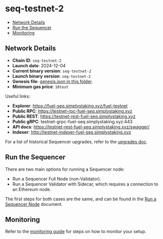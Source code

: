 # seq-testnet-2

- [Network Details](#network-details)
- [Run the Sequencer](#run-the-sequencer)
- [Monitoring](#monitoring)

## Network Details

- **Chain ID**: `seq-testnet-2`
- **Launch date**: 2024-12-04
- **Current binary version**: `seq-testnet-2`
- **Launch binary version**: `seq-testnet-2`
- **Genesis file**: [genesis.json in this folder](./genesis.json).
- **Minimum gas price**: `10test`

Useful links:

- **Explorer**: https://fuel-seq.simplystaking.xyz/fuel-testnet
- **Public RPC**: https://testnet-rpc-fuel-seq.simplystaking.xyz
- **Public REST**: https://testnet-rest-fuel-seq.simplystaking.xyz
- **Public gRPC**: testnet-grpc-fuel-seq.simplystaking.xyz:443
- **API docs**: https://testnet-rest-fuel-seq.simplystaking.xyz/swagger/
- **Indexer**: http://testnet-indexer-fuel-seq.simplystaking.xyz

For a list of historical Sequencer upgrades, refer to the [upgrades doc](./UPGRADES.md).

## Run the Sequencer

There are two main options for running a Sequencer node:

- Run a Sequencer Full Node (non-Validator).
- Run a Sequencer Validator with Sidecar, which requires a connection to an Ethereum node.

The first steps for both cases are the same, and can be found in the [Run a Sequencer Node](./RUN_NODE.md) document.

## Monitoring

Refer to the [monitoring guide](./MONITORING.md) for steps on how to monitor your setup.
